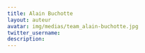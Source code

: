 ```yaml
---
title: Alain Buchotte
layout: auteur
avatar: img/medias/team_alain-buchotte.jpg
twitter_username:
description:
---
```


